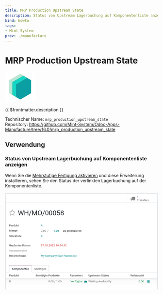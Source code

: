```yaml
---
title: MRP Production Upstream State
description: Status von Upstream Lagerbuchung auf Komponentenliste anzeigen.
kind: howto
tags:
- Mint-System
prev: ./manufacture
---
```

# MRP Production Upstream State
![icon_oms_box](attachments/icons_odoo_mint_system.png)

{{ $frontmatter.description }}

Technischer Name: `mrp_production_upstream_state`\
Repository: <https://github.com/Mint-System/Odoo-Apps-Manufacture/tree/16.0/mrp_production_upstream_state>

## Verwendung

### Status von Upstream Lagerbuchung auf Komponentenliste anzeigen

Wenn Sie die [Mehrstufige Fertigung aktivieren](Manufacture.md#Mehrstufige%20Fertigung%20aktivieren) und diese Erweiterung installieren, sehen Sie den Status der verlinkten Lagerbuchung auf der Komponentenliste.

![](attachments/MRP%20Production%20Upstream%20State.png)
